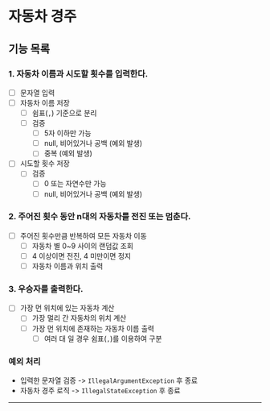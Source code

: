 # 자동차 경주

## 기능 목록

### 1. 자동차 이름과 시도할 횟수를 입력한다.

- [ ] 문자열 입력
- [ ] 자동차 이름 저장
    - [ ] 쉼표(`,`) 기준으로 분리
    - [ ] 검증
        - [ ] 5자 이하만 가능
        - [ ] null, 비어있거나 공백 (예외 발생)
        - [ ] 중복 (예외 발생)
- [ ] 시도할 횟수 저장
    - [ ] 검증
        - [ ] 0 또는 자연수만 가능
        - [ ] null, 비어있거나 공백 (예외 발생)

### 2. 주어진 횟수 동안 n대의 자동차를 전진 또는 멈춘다.

- [ ] 주어진 횟수만큼 반복하여 모든 자동차 이동
    - [ ] 자동차 별 0~9 사이의 랜덤값 조회
    - [ ] 4 이상이면 전진, 4 미만이면 정지
    - [ ] 자동차 이름과 위치 출력

### 3. 우승자를 출력한다.

- [ ] 가장 먼 위치에 있는 자동차 계산
    - [ ] 가장 멀리 간 자동차의 위치 계산
    - [ ] 가장 먼 위치에 존재하는 자동차 이름 출력
        - [ ] 여러 대 일 경우 쉼표(`,`)를 이용하여 구분

### 예외 처리

- 입력한 문자열 검증 -> `IllegalArgumentException` 후 종료
- 자동차 경주 로직 -> `IllegalStateException` 후 종료

---

